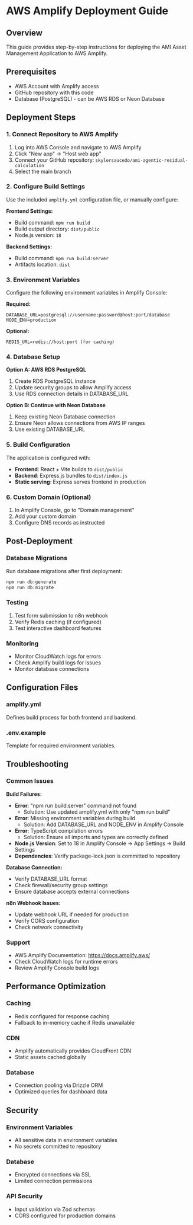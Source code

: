 # AWS Amplify Deployment Guide

## Overview
This guide provides step-by-step instructions for deploying the AMI Asset Management Application to AWS Amplify.

## Prerequisites
- AWS Account with Amplify access
- GitHub repository with this code
- Database (PostgreSQL) - can be AWS RDS or Neon Database

## Deployment Steps

### 1. Connect Repository to AWS Amplify

1. Log into AWS Console and navigate to AWS Amplify
2. Click "New app" → "Host web app"
3. Connect your GitHub repository: `skylersaucedo/ami-agentic-residual-calculation`
4. Select the main branch

### 2. Configure Build Settings

Use the included `amplify.yml` configuration file, or manually configure:

**Frontend Settings:**
- Build command: `npm run build`
- Build output directory: `dist/public`
- Node.js version: `18`

**Backend Settings:**
- Build command: `npm run build:server`
- Artifacts location: `dist`

### 3. Environment Variables

Configure the following environment variables in Amplify Console:

**Required:**
```
DATABASE_URL=postgresql://username:password@host:port/database
NODE_ENV=production
```

**Optional:**
```
REDIS_URL=redis://host:port (for caching)
```

### 4. Database Setup

**Option A: AWS RDS PostgreSQL**
1. Create RDS PostgreSQL instance
2. Update security groups to allow Amplify access
3. Use RDS connection details in DATABASE_URL

**Option B: Continue with Neon Database**
1. Keep existing Neon Database connection
2. Ensure Neon allows connections from AWS IP ranges
3. Use existing DATABASE_URL

### 5. Build Configuration

The application is configured with:
- **Frontend**: React + Vite builds to `dist/public`
- **Backend**: Express.js bundles to `dist/index.js`
- **Static serving**: Express serves frontend in production

### 6. Custom Domain (Optional)

1. In Amplify Console, go to "Domain management"
2. Add your custom domain
3. Configure DNS records as instructed

## Post-Deployment

### Database Migrations
Run database migrations after first deployment:
```bash
npm run db:generate
npm run db:migrate
```

### Testing
1. Test form submission to n8n webhook
2. Verify Redis caching (if configured)
3. Test interactive dashboard features

### Monitoring
- Monitor CloudWatch logs for errors
- Check Amplify build logs for issues
- Monitor database connections

## Configuration Files

### amplify.yml
Defines build process for both frontend and backend.

### .env.example
Template for required environment variables.

## Troubleshooting

### Common Issues

**Build Failures:**
- **Error**: "npm run build:server" command not found
  - Solution: Use updated amplify.yml with only "npm run build"
- **Error**: Missing environment variables during build
  - Solution: Add DATABASE_URL and NODE_ENV in Amplify Console
- **Error**: TypeScript compilation errors
  - Solution: Ensure all imports and types are correctly defined
- **Node.js Version**: Set to 18 in Amplify Console → App Settings → Build Settings
- **Dependencies**: Verify package-lock.json is committed to repository

**Database Connection:**
- Verify DATABASE_URL format
- Check firewall/security group settings
- Ensure database accepts external connections

**n8n Webhook Issues:**
- Update webhook URL if needed for production
- Verify CORS configuration
- Check network connectivity

### Support
- AWS Amplify Documentation: https://docs.amplify.aws/
- Check CloudWatch logs for runtime errors
- Review Amplify Console build logs

## Performance Optimization

### Caching
- Redis configured for response caching
- Fallback to in-memory cache if Redis unavailable

### CDN
- Amplify automatically provides CloudFront CDN
- Static assets cached globally

### Database
- Connection pooling via Drizzle ORM
- Optimized queries for dashboard data

## Security

### Environment Variables
- All sensitive data in environment variables
- No secrets committed to repository

### Database
- Encrypted connections via SSL
- Limited connection permissions

### API Security
- Input validation via Zod schemas
- CORS configured for production domains